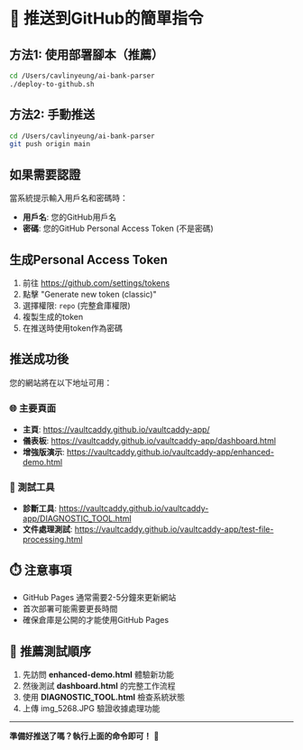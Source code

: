 # 🚀 推送到GitHub的簡單指令

## 方法1: 使用部署腳本（推薦）
```bash
cd /Users/cavlinyeung/ai-bank-parser
./deploy-to-github.sh
```

## 方法2: 手動推送
```bash
cd /Users/cavlinyeung/ai-bank-parser
git push origin main
```

## 如果需要認證
當系統提示輸入用戶名和密碼時：
- **用戶名**: 您的GitHub用戶名
- **密碼**: 您的GitHub Personal Access Token (不是密碼)

## 生成Personal Access Token
1. 前往 https://github.com/settings/tokens
2. 點擊 "Generate new token (classic)"
3. 選擇權限: `repo` (完整倉庫權限)
4. 複製生成的token
5. 在推送時使用token作為密碼

## 推送成功後
您的網站將在以下地址可用：

### 🌐 主要頁面
- **主頁**: https://vaultcaddy.github.io/vaultcaddy-app/
- **儀表板**: https://vaultcaddy.github.io/vaultcaddy-app/dashboard.html
- **增強版演示**: https://vaultcaddy.github.io/vaultcaddy-app/enhanced-demo.html

### 🔧 測試工具
- **診斷工具**: https://vaultcaddy.github.io/vaultcaddy-app/DIAGNOSTIC_TOOL.html
- **文件處理測試**: https://vaultcaddy.github.io/vaultcaddy-app/test-file-processing.html

## ⏱️ 注意事項
- GitHub Pages 通常需要2-5分鐘來更新網站
- 首次部署可能需要更長時間
- 確保倉庫是公開的才能使用GitHub Pages

## 🎯 推薦測試順序
1. 先訪問 **enhanced-demo.html** 體驗新功能
2. 然後測試 **dashboard.html** 的完整工作流程
3. 使用 **DIAGNOSTIC_TOOL.html** 檢查系統狀態
4. 上傳 img_5268.JPG 驗證收據處理功能

---
**準備好推送了嗎？執行上面的命令即可！** 🚀
